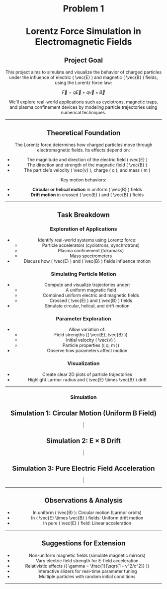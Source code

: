 # Problem 1
# Lorentz Force Simulation in Electromagnetic Fields

## Project Goal
This project aims to simulate and visualize the behavior of charged particles under the influence of electric \( \vec{E} \) and magnetic \( \vec{B} \) fields, using the Lorentz force law:

$$
\vec{F} = q\vec{E} + q\vec{v} \times \vec{B}
$$

We'll explore real-world applications such as cyclotrons, magnetic traps, and plasma confinement devices by modeling particle trajectories using numerical techniques.

---

## Theoretical Foundation
The Lorentz force determines how charged particles move through electromagnetic fields. Its effects depend on:
- The magnitude and direction of the electric field \( \vec{E} \)
- The direction and strength of the magnetic field \( \vec{B} \)
- The particle's velocity \( \vec{v} \), charge \( q \), and mass \( m \)

Key motion behaviors:
- **Circular or helical motion** in uniform \( \vec{B} \) fields
- **Drift motion** in crossed \( \vec{E} \) and \( \vec{B} \) fields

---

## Task Breakdown

### Exploration of Applications
- Identify real-world systems using Lorentz force:
  - Particle accelerators (cyclotrons, synchrotrons)
  - Plasma confinement (tokamaks)
  - Mass spectrometers
- Discuss how \( \vec{E} \) and \( \vec{B} \) fields influence motion

### Simulating Particle Motion
- Compute and visualize trajectories under:
  - A uniform magnetic field
  - Combined uniform electric and magnetic fields
  - Crossed \( \vec{E} \) and \( \vec{B} \) fields
- Simulate circular, helical, and drift motion

### Parameter Exploration
- Allow variation of:
  - Field strengths (\( \vec{E}, \vec{B} \))
  - Initial velocity \( \vec{v} \)
  - Particle properties (\( q, m \))
- Observe how parameters affect motion

### Visualization
- Create clear 2D plots of particle trajectories
- Highlight Larmor radius and \( \vec{E} \times \vec{B} \) drift

---
### Simulation
<!DOCTYPE html>
<html lang="en">
<head>
  <meta charset="UTF-8">
  <title>Multiple Lorentz Simulations</title>
  <style>
    body { font-family: Arial, background: #f4f4f4; text-align: center; }
    canvas { border: 1px solid #aaa; margin: 20px; background: white; }
  </style>
</head>
<body>
  <h2>Simulation 1: Circular Motion (Uniform B Field)</h2>
  <canvas id="canvas1" width="720" height="600"></canvas>

  <h2>Simulation 2: E × B Drift</h2>
  <canvas id="canvas2" width="720" height="600"></canvas>

  <h2>Simulation 3: Pure Electric Field Acceleration</h2>
  <canvas id="canvas3" width="720" height="600"></canvas>

  <script>
    // ----------- SIMULATION 1 -----------
    const ctx1 = document.getElementById("canvas1").getContext("2d");
    let pos1 = { x: 400, y: 150 }, vel1 = { x: 2, y: 0 };
    const B1 = 1, E1 = { x: 0, y: 0 }, dt1 = 0.1, steps = 2000;

    function simulate1() {
      ctx1.beginPath(); ctx1.moveTo(pos1.x, pos1.y);
      for (let i = 0; i < steps; i++) {
        const ax = vel1.y * B1, ay = -vel1.x * B1;
        vel1.x += ax * dt1; vel1.y += ay * dt1;
        pos1.x += vel1.x * dt1; pos1.y += vel1.y * dt1;
        ctx1.lineTo(pos1.x, pos1.y);
      }
      ctx1.strokeStyle = '#007bff'; ctx1.stroke();
    }

    // ----------- SIMULATION 2 -----------
    const ctx2 = document.getElementById("canvas2").getContext("2d");
    let pos2 = { x: 400, y: 150 }, vel2 = { x: 0, y: 0 };
    const E2 = { x: 1, y: 0 }, B2 = 1, dt2 = 0.1;

    function simulate2() {
      ctx2.beginPath(); ctx2.moveTo(pos2.x, pos2.y);
      for (let i = 0; i < steps; i++) {
        const ax = E2.x + vel2.y * B2, ay = E2.y - vel2.x * B2;
        vel2.x += ax * dt2; vel2.y += ay * dt2;
        pos2.x += vel2.x * dt2; pos2.y += vel2.y * dt2;
        ctx2.lineTo(pos2.x, pos2.y);
      }
      ctx2.strokeStyle = '#FF5733'; ctx2.stroke();
    }

    // ----------- SIMULATION 3 -----------
    const ctx3 = document.getElementById("canvas3").getContext("2d");
    let pos3 = { x: 100, y: 150 }, vel3 = { x: 0, y: 0 };
    const E3 = { x: 0.5, y: 0 }, dt3 = 0.1;

    function simulate3() {
      ctx3.beginPath(); ctx3.moveTo(pos3.x, pos3.y);
      for (let i = 0; i < steps; i++) {
        vel3.x += E3.x * dt3; vel3.y += E3.y * dt3;
        pos3.x += vel3.x * dt3; pos3.y += vel3.y * dt3;
        ctx3.lineTo(pos3.x, pos3.y);
      }
      ctx3.strokeStyle = '#28a745'; ctx3.stroke();
    }

<h2> Simulation 4: Helical Motion (Spiral View)</h2>
<p>This simulation visualizes a charged particle with velocity components both perpendicular and parallel to a uniform magnetic field. The result is a helical path, rendered as a spiral in 2D.</p>

<canvas id="helixCanvas" width="740" height="600"></canvas>

<script>
  window.onload = function () {
    const canvas = document.getElementById("helixCanvas");
    const ctx = canvas.getContext("2d");

    // Initial position and velocity
    let x = 0, y = 0, z = 0;
    let vx = 2, vy = 2, vz = 1;

    const Bz = 1;       // Magnetic field in z-direction
    const dt = 0.1;     // Time step
    const steps = 2000; // Total steps
    const scale = 5;    // Scaling factor for visualization

    ctx.beginPath();
    ctx.moveTo(400 + x * scale, 200 + z * scale); // center x on canvas

    for (let i = 0; i < steps; i++) {
      // Magnetic force in x-y plane (circular motion)
      const ax = vy * Bz;
      const ay = -vx * Bz;

      vx += ax * dt;
      vy += ay * dt;

      x += vx * dt;
      y += vy * dt;
      z += vz * dt; // uniform motion in z-direction (straight)

      ctx.lineTo(400 + x * scale, 200 + z * scale);
    }

    ctx.strokeStyle = '#6f42c1';
    ctx.lineWidth = 2;
    ctx.stroke();
  
    // Run all simulations
    simulate1();
    simulate2();
    simulate3();
  </script>
</body>
</html>

---

## Observations & Analysis
- In uniform \( \vec{B} \): Circular motion (Larmor orbits)
- In \( \vec{E} \times \vec{B} \) fields: Uniform drift motion
- In pure \( \vec{E} \) field: Linear acceleration

---

## Suggestions for Extension
- Non-uniform magnetic fields (simulate magnetic mirrors)
- Vary electric field strength for E-field acceleration
- Relativistic effects (\( \gamma = \frac{1}{\sqrt{1 - v^2/c^2}} \))
- Interactive sliders for real-time parameter tuning
- Multiple particles with random initial conditions

---

